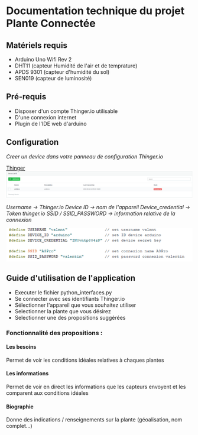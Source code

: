 ﻿# Documentation technique du projet Plante Connectée


## Matériels requis
* Arduino Uno Wifi Rev 2
* DHT11 (capteur Humidité de l'air et de temprature)
* APDS 9301 (capteur d'humidité du sol)
* SEN019 (capteur de luminosité)

## Pré-requis

* Disposer d'un compte Thinger.io utilisable
* D'une connexion internet
* Plugin de l'IDE web d'arduino

## Configuration

*Creer un device dans votre panneau de configuration Thinger.io*

[Thinger](https://console.thinger.io/#/login)
![device_img](img/device.PNG)

*Username -> Thinger.io*
*Device ID -> nom de l'appareil*
*Device_credential -> Token thinger.io*
*SSID / SSID_PASSWORD -> information relative de la connexion*

![connexion_img](img/connexion.PNG)

##  Guide d'utilisation de l'application

* Executer le fichier python_interfaces.py
* Se connecter avec ses identifiants Thinger.io
* Sélectionner l'appareil que vous souhaitez utiliser
* Selectionner la plante que vous désirez
* Selectionner une des propositions suggérées

### Fonctionnalité des propositions :

#### Les besoins

Permet de voir les conditions idéales relatives à chaques plantes

#### Les informations

Permet de voir en direct les informations que les capteurs envoyent et les comparent aux conditions idéales

#### Biographie

Donne des indications / renseignements sur la plante (géoalisation, nom complet...)


